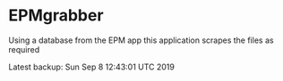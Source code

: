 # EPMgrabber
Using a database from the EPM app this application scrapes the files as required


Latest backup: Sun Sep 8 12:43:01 UTC 2019
